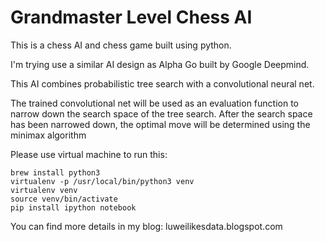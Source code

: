 # Grandmaster Level Chess AI

This is a chess AI and chess game built using python. 

I'm trying use a similar AI design as Alpha Go built by Google Deepmind.

This AI combines probabilistic tree search with a convolutional neural net.

The trained convolutional net will be used as an evaluation function to narrow down the search space of the tree search.  After the search space has been narrowed down, the optimal move will be determined using the minimax algorithm


Please use virtual machine to run this:

```
brew install python3
virtualenv -p /usr/local/bin/python3 venv 
virtualenv venv
source venv/bin/activate
pip install ipython notebook
```

You can find more details in my blog:
luweilikesdata.blogspot.com
